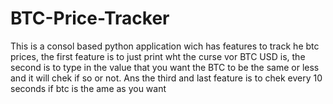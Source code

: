 # BTC-Price-Tracker
This is a consol based python application wich has features to track he btc prices, the first feature is to just print wht the curse vor BTC USD is, the second is to type in the value that you want the BTC to be the same or less and it will chek if so or not. Ans the third and last feature is to chek every 10 seconds if btc is the ame as you want

